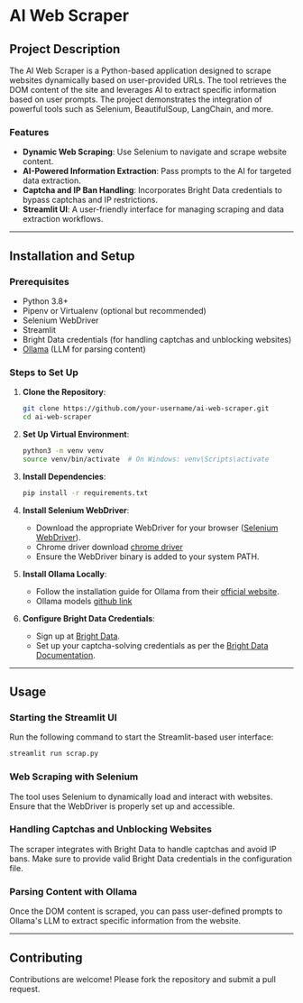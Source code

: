 # AI Web Scraper

## Project Description
The AI Web Scraper is a Python-based application designed to scrape websites dynamically based on user-provided URLs. The tool retrieves the DOM content of the site and leverages AI to extract specific information based on user prompts. The project demonstrates the integration of powerful tools such as Selenium, BeautifulSoup, LangChain, and more.

### Features
- **Dynamic Web Scraping**: Use Selenium to navigate and scrape website content.
- **AI-Powered Information Extraction**: Pass prompts to the AI for targeted data extraction.
- **Captcha and IP Ban Handling**: Incorporates Bright Data credentials to bypass captchas and IP restrictions.
- **Streamlit UI**: A user-friendly interface for managing scraping and data extraction workflows.

---

## Installation and Setup

### Prerequisites
- Python 3.8+
- Pipenv or Virtualenv (optional but recommended)
- Selenium WebDriver
- Streamlit
- Bright Data credentials (for handling captchas and unblocking websites)
- [Ollama](https://ollama.com/) (LLM for parsing content)

### Steps to Set Up

1. **Clone the Repository**:
   ```bash
   git clone https://github.com/your-username/ai-web-scraper.git
   cd ai-web-scraper
   ```

2. **Set Up Virtual Environment**:
   ```bash
   python3 -m venv venv
   source venv/bin/activate  # On Windows: venv\Scripts\activate
   ```

3. **Install Dependencies**:
   ```bash
   pip install -r requirements.txt
   ```

4. **Install Selenium WebDriver**:
   - Download the appropriate WebDriver for your browser ([Selenium WebDriver](https://www.selenium.dev/documentation/webdriver/)).
   - Chrome driver download [chrome driver](https://googlechromelabs.github.io/chrome-for-testing/)
   - Ensure the WebDriver binary is added to your system PATH.

5. **Install Ollama Locally**:
   - Follow the installation guide for Ollama from their [official website](https://ollama.com/).
   - Ollama models [github link](https://github.com/ollama/ollama) 

7. **Configure Bright Data Credentials**:
   - Sign up at [Bright Data](https://brightdata.com/).
   - Set up your captcha-solving credentials as per the [Bright Data Documentation](https://support.brightdata.com/hc/en-us/articles/360015683617-Setting-up-Captcha-solving).

---

## Usage

### Starting the Streamlit UI
Run the following command to start the Streamlit-based user interface:
```bash
streamlit run scrap.py
```

### Web Scraping with Selenium
The tool uses Selenium to dynamically load and interact with websites. Ensure that the WebDriver is properly set up and accessible.

### Handling Captchas and Unblocking Websites
The scraper integrates with Bright Data to handle captchas and avoid IP bans. Make sure to provide valid Bright Data credentials in the configuration file.

### Parsing Content with Ollama
Once the DOM content is scraped, you can pass user-defined prompts to Ollama's LLM to extract specific information from the website.

---

## Contributing
Contributions are welcome! Please fork the repository and submit a pull request.
